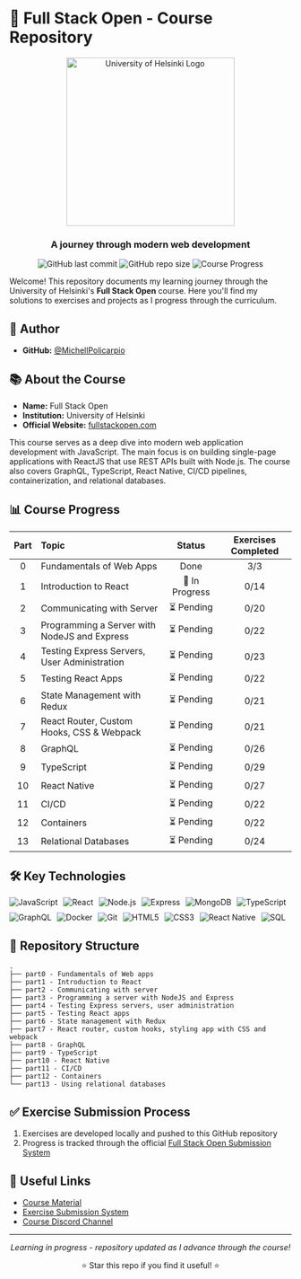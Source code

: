 # 🌟 Full Stack Open - Course Repository

<div align="center">
  <img src="https://fullstackopen.com/static/Helsinki_uni_logo-fe9e19b9eed00bbeef5b6860cb4d1439.svg" alt="University of Helsinki Logo" width="300px" />
  
  ### A journey through modern web development
  
  ![GitHub last commit](https://img.shields.io/github/last-commit/MichellPolicarpio/FullStackOpen-Exercises?style=flat-square)
  ![GitHub repo size](https://img.shields.io/github/repo-size/MichellPolicarpio/FullStackOpen-Exercises?style=flat-square)
  ![Course Progress](https://img.shields.io/badge/progress-ongoing-brightgreen?style=flat-square)
</div>

Welcome! This repository documents my learning journey through the University of Helsinki's **Full Stack Open** course. Here you'll find my solutions to exercises and projects as I progress through the curriculum.

## 👤 Author

* **GitHub:** [@MichellPolicarpio](https://github.com/MichellPolicarpio)

## 📚 About the Course

* **Name:** Full Stack Open
* **Institution:** University of Helsinki
* **Official Website:** [fullstackopen.com](https://fullstackopen.com/en/)

This course serves as a deep dive into modern web application development with JavaScript. The main focus is on building single-page applications with ReactJS that use REST APIs built with Node.js. The course also covers GraphQL, TypeScript, React Native, CI/CD pipelines, containerization, and relational databases.

## 📊 Course Progress

| Part | Topic | Status | Exercises Completed |
|:----:|:------|:------:|:-------------------:|
| 0 | Fundamentals of Web Apps | Done | 3/3 |
| 1 | Introduction to React | 🔄 In Progress | 0/14 |
| 2 | Communicating with Server | ⏳ Pending | 0/20 |
| 3 | Programming a Server with NodeJS and Express | ⏳ Pending | 0/22 |
| 4 | Testing Express Servers, User Administration | ⏳ Pending | 0/23 |
| 5 | Testing React Apps | ⏳ Pending | 0/22 |
| 6 | State Management with Redux | ⏳ Pending | 0/21 |
| 7 | React Router, Custom Hooks, CSS & Webpack | ⏳ Pending | 0/21 |
| 8 | GraphQL | ⏳ Pending | 0/26 |
| 9 | TypeScript | ⏳ Pending | 0/29 |
| 10 | React Native | ⏳ Pending | 0/27 |
| 11 | CI/CD | ⏳ Pending | 0/22 |
| 12 | Containers | ⏳ Pending | 0/22 |
| 13 | Relational Databases | ⏳ Pending | 0/24 |

## 🛠️ Key Technologies

<div style="display: flex; flex-wrap: wrap; gap: 10px;">
  <img src="https://img.shields.io/badge/-JavaScript-F7DF1E?style=for-the-badge&logo=javascript&logoColor=black" alt="JavaScript">
  <img src="https://img.shields.io/badge/-React-61DAFB?style=for-the-badge&logo=react&logoColor=black" alt="React">
  <img src="https://img.shields.io/badge/-Node.js-339933?style=for-the-badge&logo=node.js&logoColor=white" alt="Node.js">
  <img src="https://img.shields.io/badge/-Express-000000?style=for-the-badge&logo=express&logoColor=white" alt="Express">
  <img src="https://img.shields.io/badge/-MongoDB-47A248?style=for-the-badge&logo=mongodb&logoColor=white" alt="MongoDB">
  <img src="https://img.shields.io/badge/-TypeScript-3178C6?style=for-the-badge&logo=typescript&logoColor=white" alt="TypeScript">
  <img src="https://img.shields.io/badge/-GraphQL-E10098?style=for-the-badge&logo=graphql&logoColor=white" alt="GraphQL">
  <img src="https://img.shields.io/badge/-Docker-2496ED?style=for-the-badge&logo=docker&logoColor=white" alt="Docker">
  <img src="https://img.shields.io/badge/-Git-F05032?style=for-the-badge&logo=git&logoColor=white" alt="Git">
  <img src="https://img.shields.io/badge/-HTML5-E34F26?style=for-the-badge&logo=html5&logoColor=white" alt="HTML5">
  <img src="https://img.shields.io/badge/-CSS3-1572B6?style=for-the-badge&logo=css3&logoColor=white" alt="CSS3">
  <img src="https://img.shields.io/badge/-React_Native-61DAFB?style=for-the-badge&logo=react&logoColor=black" alt="React Native">
  <img src="https://img.shields.io/badge/-SQL-4479A1?style=for-the-badge&logo=postgresql&logoColor=white" alt="SQL">
</div>

## 📁 Repository Structure

```
.
├── part0 - Fundamentals of Web apps
├── part1 - Introduction to React
├── part2 - Communicating with server
├── part3 - Programming a server with NodeJS and Express
├── part4 - Testing Express servers, user administration
├── part5 - Testing React apps
├── part6 - State management with Redux
├── part7 - React router, custom hooks, styling app with CSS and webpack
├── part8 - GraphQL
├── part9 - TypeScript
├── part10 - React Native
├── part11 - CI/CD
├── part12 - Containers
└── part13 - Using relational databases
```

## ✅ Exercise Submission Process

1. Exercises are developed locally and pushed to this GitHub repository
2. Progress is tracked through the official [Full Stack Open Submission System](https://studies.cs.helsinki.fi/stats-mock/courses/fullstackopen)

## 🔗 Useful Links

- [Course Material](https://fullstackopen.com/en/)
- [Exercise Submission System](https://studies.cs.helsinki.fi/stats-mock/courses/fullstackopen)
- [Course Discord Channel](https://study.cs.helsinki.fi/discord/join/fullstack)

---

<div align="center">
  <p><i>Learning in progress - repository updated as I advance through the course!</i></p>
  
  ⭐ Star this repo if you find it useful! ⭐
</div>
